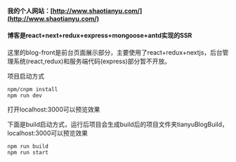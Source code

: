 #### 我的个人网站：[http://www.shaotianyu.com/](http://www.shaotianyu.com/)

#### 博客是react+next+redux+express+mongoose+antd实现的SSR

这里的blog-front是前台页面展示部分，主要使用了react+redux+nextjs，后台管理系统(react,redux)和服务端代码(express)部分暂不开放。


项目启动方式

```
npm/cnpm install
npm run dev
```

打开localhost:3000可以预览效果

下面是build启动方式，运行后项目会生成build后的项目文件夹tianyuBlogBuild，localhost:3000可以预览效果

```
npm run build
npm run start
```